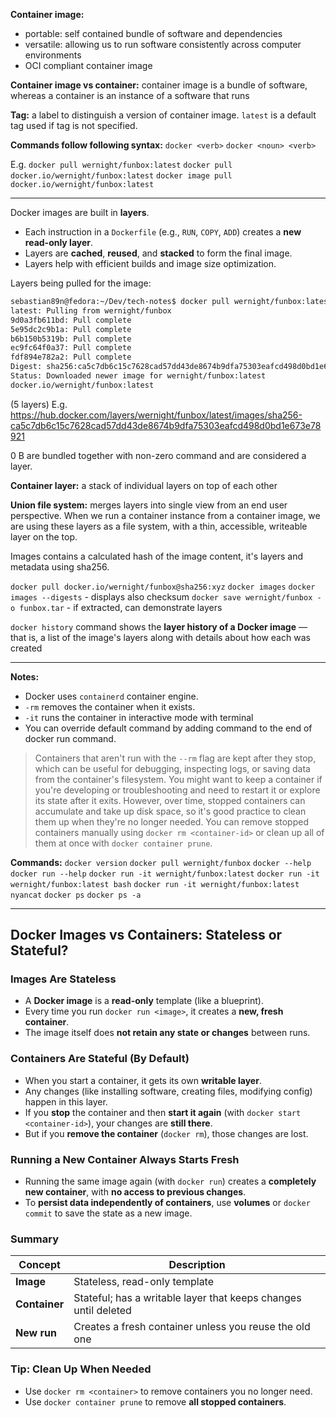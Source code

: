 **Container image:** 
- portable: self contained bundle of software and dependencies
- versatile: allowing us to run software consistently across computer environments
- OCI compliant container image

**Container image vs container:** container image is a bundle of software, whereas a container is an instance of a software that runs

**Tag:** a label to distinguish a version of container image. `latest` is a default tag used if tag is not specified.

**Commands follow following syntax:**
`docker <verb>`
`docker <noun> <verb>`

E.g.
`docker pull wernight/funbox:latest`
`docker pull docker.io/wernight/funbox:latest`
`docker image pull docker.io/wernight/funbox:latest`

---
Docker images are built in **layers**.
- Each instruction in a `Dockerfile` (e.g., `RUN`, `COPY`, `ADD`) creates a **new read-only layer**.
- Layers are **cached**, **reused**, and **stacked** to form the final image.
- Layers help with efficient builds and image size optimization.

Layers being pulled for the image:
```bash
sebastian89n@fedora:~/Dev/tech-notes$ docker pull wernight/funbox:latest
latest: Pulling from wernight/funbox
9d0a3fb611bd: Pull complete 
5e95dc2c9b1a: Pull complete 
b6b150b5319b: Pull complete 
ec9fc64f0a37: Pull complete 
fdf894e782a2: Pull complete 
Digest: sha256:ca5c7db6c15c7628cad57dd43de8674b9dfa75303eafcd498d0bd1e673e78921
Status: Downloaded newer image for wernight/funbox:latest
docker.io/wernight/funbox:latest
```
(5 layers)
E.g.
https://hub.docker.com/layers/wernight/funbox/latest/images/sha256-ca5c7db6c15c7628cad57dd43de8674b9dfa75303eafcd498d0bd1e673e78921

0 B are bundled together with non-zero command and are considered a layer.

**Container layer:** a stack of individual layers on top of each other

**Union file system:** merges layers into single view from an end user perspective. When we run a container instance from a container image, we are using these layers as a file system, with a thin, accessible, writeable layer on the top.

Images contains a calculated hash of the image content, it's layers and metadata using sha256.

`docker pull docker.io/wernight/funbox@sha256:xyz`
`docker images`
`docker images --digests` - displays also checksum
`docker save wernight/funbox -o funbox.tar` - if extracted, can demonstrate layers

`docker history` command shows the **layer history of a Docker image** — that is, a list of the image's layers along with details about how each was created

---
**Notes:**
- Docker uses `containerd` container engine.
- `-rm` removes the container when it exists. 
- `-it` runs the container in interactive mode with terminal
- You can override default command by adding command to the end of docker run command.

>Containers that aren't run with the `--rm` flag are kept after they stop, which can be useful for debugging, inspecting logs, or saving data from the container's filesystem. You might want to keep a container if you're developing or troubleshooting and need to restart it or explore its state after it exits. However, over time, stopped containers can accumulate and take up disk space, so it's good practice to clean them up when they're no longer needed. You can remove stopped containers manually using `docker rm <container-id>` or clean up all of them at once with `docker container prune`.

**Commands:**
`docker version`
`docker pull wernight/funbox`
`docker --help`
`docker run --help`
`docker run -it wernight/funbox:latest`
`docker run -it wernight/funbox:latest bash`
`docker run -it wernight/funbox:latest nyancat`
`docker ps`
`docker ps -a`

---
## Docker Images vs Containers: Stateless or Stateful?

### Images Are Stateless

- A **Docker image** is a **read-only** template (like a blueprint).
- Every time you run `docker run <image>`, it creates a **new, fresh container**.
- The image itself does **not retain any state or changes** between runs.

### Containers Are Stateful (By Default)

- When you start a container, it gets its own **writable layer**.
- Any changes (like installing software, creating files, modifying config) happen in this layer.
- If you **stop** the container and then **start it again** (with `docker start <container-id>`), your changes are **still there**.
- But if you **remove the container** (`docker rm`), those changes are lost.

### Running a New Container Always Starts Fresh

- Running the same image again (with `docker run`) creates a **completely new container**, with **no access to previous changes**.
- To **persist data independently of containers**, use **volumes** or `docker commit` to save the state as a new image.

### Summary

| Concept       | Description                                                     |
| ------------- | --------------------------------------------------------------- |
| **Image**     | Stateless, read-only template                                   |
| **Container** | Stateful; has a writable layer that keeps changes until deleted |
| **New run**   | Creates a fresh container unless you reuse the old one          |

### Tip: Clean Up When Needed

- Use `docker rm <container>` to remove containers you no longer need.
- Use `docker container prune` to remove **all stopped containers**.
